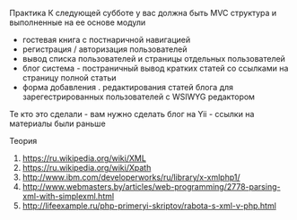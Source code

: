 
Практика
К следующей субботе у вас должна быть MVC структура и выполненные на ее основе модули
- гостевая книга с постнаричной навигацией
- регистрация / авторизация пользователей
- вывод списка пользователей и страницы отдельных пользователей
- блог система - постраничный вывод кратких статей со ссылками на страницу полной статьи
- форма добавления . редактирования статей блога для зарегестрированных пользователей с WSIWYG  редактором

Те кто это сделали -
вам нужно сделать блог на Yii - ссылки на материалы были раньше

Теория
1) https://ru.wikipedia.org/wiki/XML
2) https://ru.wikipedia.org/wiki/Xpath
3) http://www.ibm.com/developerworks/ru/library/x-xmlphp1/
4) http://www.webmasters.by/articles/web-programming/2778-parsing-xml-with-simplexml.html
5) http://lifeexample.ru/php-primeryi-skriptov/rabota-s-xml-v-php.html
